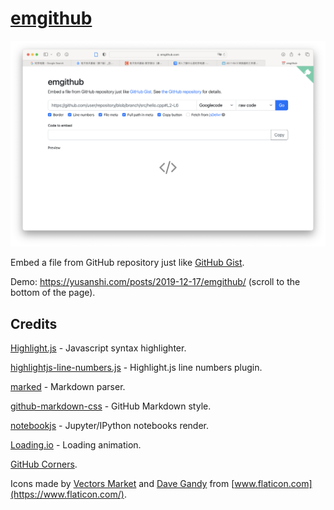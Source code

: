 # [emgithub](https://emgithub.com)

![Screenshot 2022-12-07 at 2.41.46 PM](../../../../../Assets/Pics/Screenshot%202022-12-07%20at%202.41.46%20PM.png)

Embed a file from GitHub repository just like [GitHub Gist](https://gist.github.com/).

Demo: https://yusanshi.com/posts/2019-12-17/emgithub/ (scroll to the bottom of the page).



## Credits

[Highlight.js](https://github.com/highlightjs/highlight.js/) - Javascript syntax highlighter.

[highlightjs-line-numbers.js](https://github.com/wcoder/highlightjs-line-numbers.js) - Highlight.js line numbers plugin.

[marked](https://github.com/markedjs/marked) - Markdown parser.

[github-markdown-css](https://github.com/sindresorhus/github-markdown-css) - GitHub Markdown style.

[notebookjs](https://github.com/jsvine/notebookjs) - Jupyter/IPython notebooks render.

[Loading.io](https://loading.io/) - Loading animation.

[GitHub Corners](https://github.com/tholman/github-corners).

Icons made by [Vectors Market](https://www.flaticon.com/authors/vectors-market) and [Dave Gandy](https://www.flaticon.com/authors/dave-gandy) from [www.flaticon.com](https://www.flaticon.com/).

